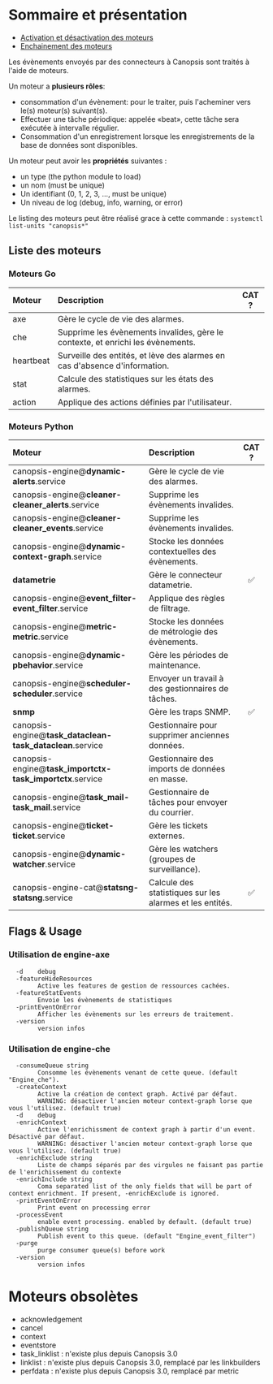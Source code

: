 # Sommaire et présentation

- [Activation et désactivation des moteurs](activation-desactivation-moteurs.md)
- [Enchainement des moteurs](schema-enchainement-moteurs.md)

Les évènements envoyés par des connecteurs à Canopsis sont traités à l'aide de moteurs.

Un moteur a **plusieurs rôles**:

- consommation d'un évènement: pour le traiter, puis l'acheminer vers le(s) moteur(s) suivant(s).
- Effectuer une tâche périodique: appelée «beat», cette tâche sera exécutée à intervalle régulier.
- Consommation d'un enregistrement lorsque les enregistrements de la base de données sont disponibles.

Un moteur peut avoir les **propriétés** suivantes :

- un type (the python module to load)
- un nom (must be unique)
- Un identifiant (0, 1, 2, 3, ..., must be unique)
- Un niveau de log (debug, info, warning, or error)

Le listing des moteurs peut être réalisé grace à cette commande : `systemctl list-units "canopsis*"`

## Liste des moteurs

### Moteurs Go

| Moteur         | Description                                                                     | CAT ?              |
|:---------------|:--------------------------------------------------------------------------------|:------------------:|
| axe            | Gère le cycle de vie des alarmes.                                               |                    |
| che            | Supprime les évènements invalides, gère le contexte, et enrichi les évènements. |                    |
| heartbeat      | Surveille des entités, et lève des alarmes en cas d'absence d'information.      |                    |
| stat           | Calcule des statistiques sur les états des alarmes.                             |                    |
| action         | Applique des actions définies par l'utilisateur.                                |                    |

### Moteurs Python

| Moteur                                                         | Description                                              | CAT ?              |
|:---------------------------------------------------------------|:---------------------------------------------------------|:------------------:|
| canopsis-engine@**dynamic-alerts**.service                     | Gère le cycle de vie des alarmes.                        |                    |
| canopsis-engine@**cleaner-cleaner_alerts**.service             | Supprime les évènements invalides.                       |                    |
| canopsis-engine@**cleaner-cleaner_events**.service             | Supprime les évènements invalides.                       |                    |
| canopsis-engine@**dynamic-context-graph**.service              | Stocke les données contextuelles des évènements.         |                    |
| **datametrie**                                                 | Gère le connecteur datametrie.                           | :white_check_mark: |
| canopsis-engine@**event_filter-event_filter**.service          | Applique des règles de filtrage.                         |                    |
| canopsis-engine@**metric-metric**.service                      | Stocke les données de métrologie des évènements.         |                    |
| canopsis-engine@**dynamic-pbehavior**.service                  | Gère les périodes de maintenance.                        |                    |
| canopsis-engine@**scheduler-scheduler**.service                | Envoyer un travail à des gestionnaires de tâches.        |                    |
| **snmp**                                                       | Gère les traps SNMP.                                     | :white_check_mark: |
| canopsis-engine@**task_dataclean-task_dataclean**.service      | Gestionnaire pour supprimer anciennes données.           |                    |
| canopsis-engine@**task_importctx-task_importctx**.service      | Gestionnaire des imports de données en masse.            |                    |
| canopsis-engine@**task_mail-task_mail**.service                | Gestionnaire de tâches pour envoyer du courrier.         |                    |
| canopsis-engine@**ticket-ticket**.service                      | Gère les tickets externes.                               |                    |
| canopsis-engine@**dynamic-watcher**.service                    | Gère les watchers (groupes de surveillance).             |                    |
| canopsis-engine-cat@**statsng-statsng**.service                | Calcule des statistiques sur les alarmes et les entités. | :white_check_mark: |

## Flags & Usage

### Utilisation de engine-axe

```
  -d    debug
  -featureHideResources
        Active les features de gestion de ressources cachées.
  -featureStatEvents
        Envoie les évènements de statistiques
  -printEventOnError
        Afficher les évènements sur les erreurs de traitement.
  -version
        version infos
```

### Utilisation de engine-che

```
  -consumeQueue string
        Consomme les évènements venant de cette queue. (default "Engine_che").
  -createContext
        Active la création de context graph. Activé par défaut.
        WARNING: désactiver l'ancien moteur context-graph lorse que vous l'utilisez. (default true)
  -d    debug
  -enrichContext
        Active l'enrichissment de context graph à partir d'un event. Désactivé par défaut.
        WARNING: désactiver l'ancien moteur context-graph lorse que vous l'utilisez. (default true)
  -enrichExclude string
        Liste de champs séparés par des virgules ne faisant pas partie de l'enrichissement du contexte
  -enrichInclude string
        Coma separated list of the only fields that will be part of context enrichment. If present, -enrichExclude is ignored.
  -printEventOnError
        Print event on processing error
  -processEvent
        enable event processing. enabled by default. (default true)
  -publishQueue string
        Publish event to this queue. (default "Engine_event_filter")
  -purge
        purge consumer queue(s) before work
  -version
        version infos
```

# Moteurs obsolètes

*  acknowledgement
*  cancel
*  context
*  eventstore
*  task_linklist : n'existe plus depuis Canopsis 3.0
*  linklist : n'existe plus depuis Canopsis 3.0, remplacé par les linkbuilders
*  perfdata : n'existe plus depuis Canopsis 3.0, remplacé par metric
